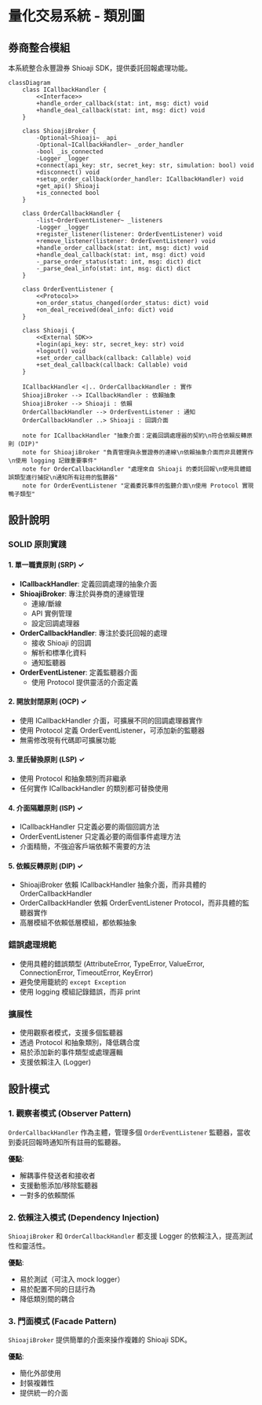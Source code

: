 # 量化交易系統 - 類別圖

## 券商整合模組

本系統整合永豐證券 Shioaji SDK，提供委託回報處理功能。

```mermaid
classDiagram
    class ICallbackHandler {
        <<Interface>>
        +handle_order_callback(stat: int, msg: dict) void
        +handle_deal_callback(stat: int, msg: dict) void
    }
    
    class ShioajiBroker {
        -Optional~Shioaji~ _api
        -Optional~ICallbackHandler~ _order_handler
        -bool _is_connected
        -Logger _logger
        +connect(api_key: str, secret_key: str, simulation: bool) void
        +disconnect() void
        +setup_order_callback(order_handler: ICallbackHandler) void
        +get_api() Shioaji
        +is_connected bool
    }
    
    class OrderCallbackHandler {
        -list~OrderEventListener~ _listeners
        -Logger _logger
        +register_listener(listener: OrderEventListener) void
        +remove_listener(listener: OrderEventListener) void
        +handle_order_callback(stat: int, msg: dict) void
        +handle_deal_callback(stat: int, msg: dict) void
        -_parse_order_status(stat: int, msg: dict) dict
        -_parse_deal_info(stat: int, msg: dict) dict
    }
    
    class OrderEventListener {
        <<Protocol>>
        +on_order_status_changed(order_status: dict) void
        +on_deal_received(deal_info: dict) void
    }
    
    class Shioaji {
        <<External SDK>>
        +login(api_key: str, secret_key: str) void
        +logout() void
        +set_order_callback(callback: Callable) void
        +set_deal_callback(callback: Callable) void
    }
    
    ICallbackHandler <|.. OrderCallbackHandler : 實作
    ShioajiBroker --> ICallbackHandler : 依賴抽象
    ShioajiBroker --> Shioaji : 依賴
    OrderCallbackHandler --> OrderEventListener : 通知
    OrderCallbackHandler ..> Shioaji : 回調介面

    note for ICallbackHandler "抽象介面：定義回調處理器的契約\n符合依賴反轉原則 (DIP)"
    note for ShioajiBroker "負責管理與永豐證券的連線\n依賴抽象介面而非具體實作\n使用 logging 記錄重要事件"
    note for OrderCallbackHandler "處理來自 Shioaji 的委託回報\n使用具體錯誤類型進行捕捉\n通知所有註冊的監聽器"
    note for OrderEventListener "定義委託事件的監聽介面\n使用 Protocol 實現鴨子類型"
```

## 設計說明

### SOLID 原則實踐

#### 1. 單一職責原則 (SRP) ✓
- **ICallbackHandler**: 定義回調處理的抽象介面
- **ShioajiBroker**: 專注於與券商的連線管理
  - 連線/斷線
  - API 實例管理
  - 設定回調處理器
- **OrderCallbackHandler**: 專注於委託回報的處理
  - 接收 Shioaji 的回調
  - 解析和標準化資料
  - 通知監聽器
- **OrderEventListener**: 定義監聽器介面
  - 使用 Protocol 提供靈活的介面定義

#### 2. 開放封閉原則 (OCP) ✓
- 使用 ICallbackHandler 介面，可擴展不同的回調處理器實作
- 使用 Protocol 定義 OrderEventListener，可添加新的監聽器
- 無需修改現有代碼即可擴展功能

#### 3. 里氏替換原則 (LSP) ✓
- 使用 Protocol 和抽象類別而非繼承
- 任何實作 ICallbackHandler 的類別都可替換使用

#### 4. 介面隔離原則 (ISP) ✓
- ICallbackHandler 只定義必要的兩個回調方法
- OrderEventListener 只定義必要的兩個事件處理方法
- 介面精簡，不強迫客戶端依賴不需要的方法

#### 5. 依賴反轉原則 (DIP) ✓
- ShioajiBroker 依賴 ICallbackHandler 抽象介面，而非具體的 OrderCallbackHandler
- OrderCallbackHandler 依賴 OrderEventListener Protocol，而非具體的監聽器實作
- 高層模組不依賴低層模組，都依賴抽象

### 錯誤處理規範

- 使用具體的錯誤類型 (AttributeError, TypeError, ValueError, ConnectionError, TimeoutError, KeyError)
- 避免使用籠統的 `except Exception`
- 使用 logging 模組記錄錯誤，而非 print

### 擴展性

- 使用觀察者模式，支援多個監聽器
- 透過 Protocol 和抽象類別，降低耦合度
- 易於添加新的事件類型或處理邏輯
- 支援依賴注入 (Logger)

## 設計模式

### 1. 觀察者模式 (Observer Pattern)

`OrderCallbackHandler` 作為主體，管理多個 `OrderEventListener` 監聽器，當收到委託回報時通知所有註冊的監聽器。

**優點**:
- 解耦事件發送者和接收者
- 支援動態添加/移除監聽器
- 一對多的依賴關係

### 2. 依賴注入模式 (Dependency Injection)

`ShioajiBroker` 和 `OrderCallbackHandler` 都支援 Logger 的依賴注入，提高測試性和靈活性。

**優點**:
- 易於測試（可注入 mock logger）
- 易於配置不同的日誌行為
- 降低類別間的耦合

### 3. 門面模式 (Facade Pattern)

`ShioajiBroker` 提供簡單的介面來操作複雜的 Shioaji SDK。

**優點**:
- 簡化外部使用
- 封裝複雜性
- 提供統一的介面
